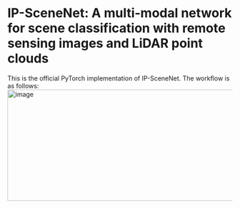 # IP-SceneNet: A multi-modal network for scene classification with remote sensing images and LiDAR point clouds

This is the official PyTorch implementation of IP-SceneNet. The workflow is as follows:
<img width="688" height="250" alt="image" src="https://github.com/user-attachments/assets/3feafdd8-2955-436e-ac23-6f3657247c70" />
